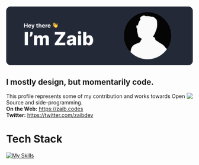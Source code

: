 ![Github Banner](https://github.com/heyzaib/heyzaib/blob/main/Github%20Banner.svg)
## I mostly design, but momentarily code.

<a href="https://discord.com/users/903665792300769290">
  <img src="https://lanyard.cnrad.dev/api/903665792300769290" align="right" />
</a>

This profile represents some of my contribution and works towards Open Source and side-programming. <br />
**On the Web:** https://zaib.codes <br />
**Twitter:** https://twitter.com/zaibdev <br />

# Tech Stack
[![My Skills](https://skillicons.dev/icons?i=js,html,css,react,python)](https://skillicons.dev)
